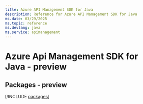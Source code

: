 ```yaml
---
title: Azure API Management SDK for Java
description: Reference for Azure API Management SDK for Java
ms.date: 03/29/2025
ms.topic: reference
ms.devlang: java
ms.service: apimanagement
---
```

# Azure Api Management SDK for Java - preview
## Packages - preview
[!INCLUDE [packages](api-management-index.md)]
